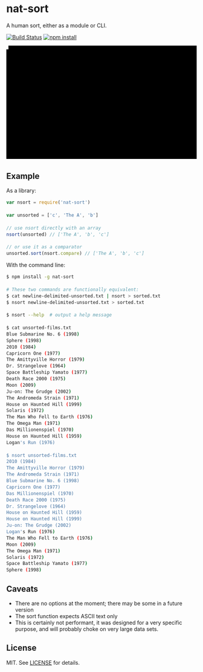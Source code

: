 # nat-sort

A human sort, either as a module or CLI.

[![Build Status](http://img.shields.io/travis/fardog/nat-sort/master.svg?style=flat)](https://travis-ci.org/fardog/nat-sort)
[![npm install](http://img.shields.io/npm/dm/nat-sort.svg?style=flat)](https://www.npmjs.org/package/nat-sort)

![Usage Example Video](./example.gif)

## Example

As a library:

```javascript
var nsort = require('nat-sort')

var unsorted = ['c', 'The A', 'b']

// use nsort directly with an array
nsort(unsorted) // ['The A', 'b', 'c']

// or use it as a comparator
unsorted.sort(nsort.compare) // ['The A', 'b', 'c']
```

With the command line:

```bash
$ npm install -g nat-sort

# These two commands are functionally equivalent:
$ cat newline-delimited-unsorted.txt | nsort > sorted.txt
$ nsort newline-delimited-unsorted.txt > sorted.txt

$ nsort --help  # output a help message

$ cat unsorted-films.txt
Blue Submarine No. 6 (1998)
Sphere (1998)
2010 (1984)
Capricorn One (1977)
The Amittyville Horror (1979)
Dr. Strangelove (1964)
Space Battleship Yamato (1977)
Death Race 2000 (1975)
Moon (2009)
Ju-on: The Grudge (2002)
The Andromeda Strain (1971)
House on Haunted Hill (1999)
Solaris (1972)
The Man Who Fell to Earth (1976)
The Omega Man (1971)
Das Millionenspiel (1970)
House on Haunted Hill (1959)
Logan's Run (1976)

$ nsort unsorted-films.txt
2010 (1984)
The Amittyville Horror (1979)
The Andromeda Strain (1971)
Blue Submarine No. 6 (1998)
Capricorn One (1977)
Das Millionenspiel (1970)
Death Race 2000 (1975)
Dr. Strangelove (1964)
House on Haunted Hill (1959)
House on Haunted Hill (1999)
Ju-on: The Grudge (2002)
Logan's Run (1976)
The Man Who Fell to Earth (1976)
Moon (2009)
The Omega Man (1971)
Solaris (1972)
Space Battleship Yamato (1977)
Sphere (1998)
```

## Caveats

- There are no options at the moment; there may be some in a future version
- The sort function expects ASCII text only
- This is certainly not performant, it was designed for a very specific purpose,
  and will probably choke on very large data sets.

## License

MIT. See [LICENSE](./LICENSE) for details.
